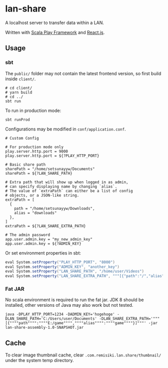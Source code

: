 # lan-share

A localhost server to transfer data within a LAN.

Written with [Scala Play Framework](https://www.playframework.com/) and [React.js](https://ja.reactjs.org/).

## Usage

### sbt

The `public/` folder may not contain the latest frontend version, so first build inside `client/`.

```shell
# cd client/
# yarn build
# cd ../
sbt run
```

To run in production mode:

```shell
sbt runProd
```

Configurations may be modified in `conf/application.conf`.

```apacheconf
# Custom Config

# For production mode only
play.server.http.port = 9000
play.server.http.port = ${?PLAY_HTTP_PORT}

# Basic share path
sharePath = "/home/setsunayyw/Documents"
sharePath = ${?LAN_SHARE_PATH}

# Extra path that will show up when logged in as admin, 
# can specify displaying name by changing `alias`. 
# The value of `extraPath` can either be a list of config 
# objects, or a JSON-like string.
extraPath = [
  {
    path = "/home/setsunayyw/Downloads",
    alias = "downloads"
  },
]
extraPath = ${?LAN_SHARE_EXTRA_PATH}

# The admin password
app.user.admin.key = "my_new_admin_key"
app.user.admin.key = ${?ADMIN_KEY}
```

Or set environment properties in sbt:

```scala
eval System.setProperty("PLAY_HTTP_PORT", "8000")
eval System.setProperty("ADMIN_KEY", "another_key")
eval System.setProperty("LAN_SHARE_PATH", "/home/user/Videos")
eval System.setProperty("LAN_SHARE_EXTRA_PATH", """[{"path":"/","alias":"root"},{"path":"/home/","alias":"home"}]""")
```

### Fat JAR

No scala environment is required to run the fat jar. JDK 8 should be installed, other versions of Java may also work but not tested.

```shell
java -DPLAY_HTTP_PORT=1234 -DADMIN_KEY='hogehoge' -DLAN_SHARE_PATH='C:/Users/user/Documents' -DLAN_SHARE_EXTRA_PATH='"""[{""""path"""":""""E:/game"""",""""alias"""":""""game""""}]"""' -jar lan-share-assembly-1.0-SNAPSHOT.jar
```

## Cache

To clear image thumbnail cache, clear `.com.remisiki.lan.share/thumbnail/` under the system temp directory.